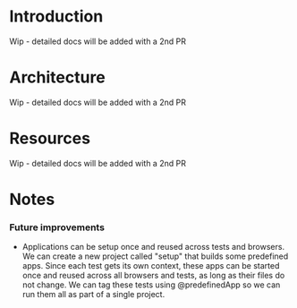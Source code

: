 # Introduction

Wip - detailed docs will be added with a 2nd PR

# Architecture

Wip - detailed docs will be added with a 2nd PR

# Resources

Wip - detailed docs will be added with a 2nd PR

# Notes

### Future improvements

- Applications can be setup once and reused across tests and browsers. We can create a new project called "setup" that builds some predefined apps. Since each test gets its own context, these apps can be started once and reused across all browsers and tests, as long as their files do not change. We can tag these tests using @predefinedApp so we can run them all as part of a single project.
